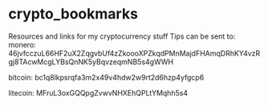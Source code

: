# crypto_bookmarks
Resources and links for my cryptocurrency stuff
Tips can be sent to:
monero: 46jvfcczuL66HF2uX2ZqgvbUf4zZkoooXPZkqdPMnMajdFHAmqDRhKY4vzRgj8TAcwMcgLYBsQnNK5yBqvzeqmNB5s4gWWH
 
bitcoin: bc1q8lkpsrqfa3m2x49v4hdw2w9rt2d6hzp4yfgcp6
 
litecoin: MFruL3oxGQQpgZvwvNHXEhQPLtYMqhh5s4
